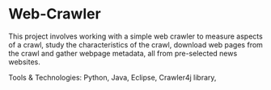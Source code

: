 # Web-Crawler

This project involves working with a simple web crawler to measure aspects of a crawl, study the characteristics of the crawl, download web pages from the crawl and gather webpage metadata, all from pre-selected news websites.

Tools & Technologies: Python, Java, Eclipse, Crawler4j library, 
